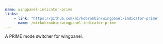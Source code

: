 ```yaml
---
name: wingpanel-indicator-prime
links: 
    - link: "https://github.com/mirkobrombin/wingpanel-indicator-prime"
      name: /mirkobrombin/wingpanel-indicator-prime
---
```

<p>A PRIME mode switcher for wingpanel.</p>